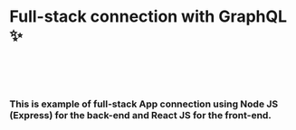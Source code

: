 # Full-stack connection with GraphQL ✨

</br>
</br>
</br>

### This is example of full-stack App connection using Node JS (Express) for the back-end and React JS for the front-end.
